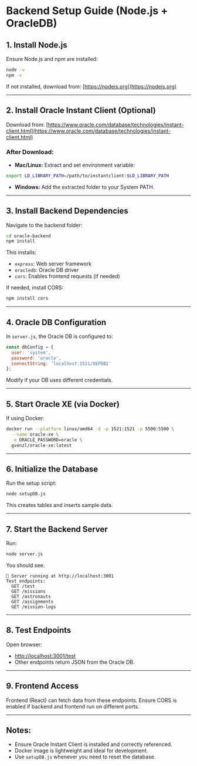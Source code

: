 # Backend Setup Guide (Node.js + OracleDB)

## 1. Install Node.js

Ensure Node.js and npm are installed:

```bash
node -v
npm -v
```

If not installed, download from: [https://nodejs.org](https://nodejs.org)

---

## 2. Install Oracle Instant Client (Optional)

Download from: [https://www.oracle.com/database/technologies/instant-client.html](https://www.oracle.com/database/technologies/instant-client.html)

### After Download:

- **Mac/Linux:** Extract and set environment variable:

```bash
export LD_LIBRARY_PATH=/path/to/instantclient:$LD_LIBRARY_PATH
```

- **Windows:** Add the extracted folder to your System PATH.

---

## 3. Install Backend Dependencies

Navigate to the backend folder:

```bash
cd oracle-backend
npm install
```

This installs:

- `express`: Web server framework
- `oracledb`: Oracle DB driver
- `cors`: Enables frontend requests (if needed)

If needed, install CORS:

```bash
npm install cors
```

---

## 4. Oracle DB Configuration

In `server.js`, the Oracle DB is configured to:

```js
const dbConfig = {
  user: 'system',
  password: 'oracle',
  connectString: 'localhost:1521/XEPDB1'
};
```

Modify if your DB uses different credentials.

---

## 5. Start Oracle XE (via Docker)

If using Docker:

```bash
docker run --platform linux/amd64 -d -p 1521:1521 -p 5500:5500 \
  --name oracle-xe \
  -e ORACLE_PASSWORD=oracle \
  gvenzl/oracle-xe:latest
```

---

## 6. Initialize the Database

Run the setup script:

```bash
node setupDB.js
```

This creates tables and inserts sample data.

---

## 7. Start the Backend Server

Run:

```bash
node server.js
```

You should see:

```
🚀 Server running at http://localhost:3001
Test endpoints:
  GET /test
  GET /missions
  GET /astronauts
  GET /assignments
  GET /mission-logs
```

---

## 8. Test Endpoints

Open browser:

- [http://localhost:3001/test](http://localhost:3001/test)
- Other endpoints return JSON from the Oracle DB.

---

## 9. Frontend Access

Frontend (React) can fetch data from these endpoints. Ensure CORS is enabled if backend and frontend run on different ports.

---

## Notes:

- Ensure Oracle Instant Client is installed and correctly referenced.
- Docker image is lightweight and ideal for development.
- Use `setupDB.js` whenever you need to reset the database.


